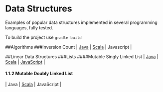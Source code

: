 # Data Structures

Examples of popular data structures implemented in several programming languages, fully tested.

To build the project use `gradle build`

##Algorithms
###Inversion Count
| [Java](src/main/java/org/zezutom/algorithms/java/sort/InversionCounter.java) | [Scala](src/main/java/org/zezutom/algorithms/scala/sort/InversionCounter.scala) | Javascript |

##Linear Data Structures
###Lists
####Mutable Singly Linked List
| [Java](src/main/java/org/zezutom/datastructures/java/linear/list/MutableSinglyLinkedList.java) | [Scala](./src/main/scala/org/zezutom/datastructures/scala/linear/list/MutableSinglyLinkedList.scala) |
[JavaScript](https://github.com/zezutom/datastructures/blob/master/src/main/js/mutable-singly-linked-list.js) |

#### 1.1.2 Mutable Doubly Linked List
| Java | [Scala](./src/main/scala/org/zezutom/datastructures/scala/linear/list/MutableDoublyLinkedList.scala) |
JavaScript |
